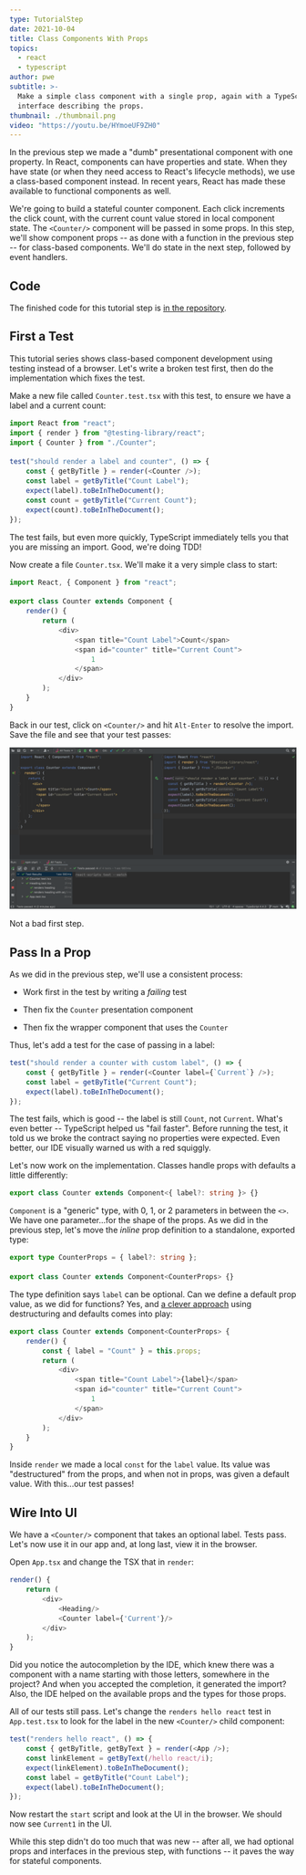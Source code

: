 ```yaml
---
type: TutorialStep
date: 2021-10-04
title: Class Components With Props
topics:
  - react
  - typescript
author: pwe
subtitle: >-
  Make a simple class component with a single prop, again with a TypeScript
  interface describing the props.
thumbnail: ./thumbnail.png
video: "https://youtu.be/HYmoeUF9ZH0"
---
```


In the previous step we made a "dumb" presentational component with one property.
In React, components can have properties and state.
When they have state (or when they need access to React's lifecycle methods), we use a class-based component instead.
In recent years, React has made these available to functional components as well.

We're going to build a stateful counter component.
Each click increments the click count, with the current count value stored in local component state.
The `<Counter/>` component will be passed in some props.
In this step, we'll show component props -- as done with a function in the previous step -- for class-based components.
We'll do state in the next step, followed by event handlers.

## Code

The finished code for this tutorial step is
[in the repository](https://github.com/jetbrains/guide/tree/main/site/javascript/demos/tutorials/react_typescript_tdd/class_props).

## First a Test

This tutorial series shows class-based component development using testing instead of a browser.
Let's write a broken test first, then do the implementation which fixes the test.

Make a new file called `Counter.test.tsx` with this test, to ensure we have a label and a current count:

```typescript
import React from "react";
import { render } from "@testing-library/react";
import { Counter } from "./Counter";

test("should render a label and counter", () => {
	const { getByTitle } = render(<Counter />);
	const label = getByTitle("Count Label");
	expect(label).toBeInTheDocument();
	const count = getByTitle("Current Count");
	expect(count).toBeInTheDocument();
});
```

The test fails, but even more quickly, TypeScript immediately tells you that you are missing an import.
Good, we're doing TDD!

Now create a file `Counter.tsx`. We'll make it a very simple class to start:

```typescript
import React, { Component } from "react";

export class Counter extends Component {
	render() {
		return (
			<div>
				<span title="Count Label">Count</span>
				<span id="counter" title="Current Count">
					1
				</span>
			</div>
		);
	}
}
```

Back in our test, click on `<Counter/>` and hit `Alt-Enter` to resolve the import.
Save the file and see that your test passes:

![First Tests](./screenshots/first_tests.png)

Not a bad first step.

## Pass In a Prop

As we did in the previous step, we'll use a consistent process:

- Work first in the test by writing a _failing_ test

- Then fix the `Counter` presentation component

- Then fix the wrapper component that uses the `Counter`

Thus, let's add a test for the case of passing in a label:

```typescript
test("should render a counter with custom label", () => {
	const { getByTitle } = render(<Counter label={`Current`} />);
	const label = getByTitle("Current Count");
	expect(label).toBeInTheDocument();
});
```

The test fails, which is good -- the label is still `Count`, not `Current`.
What's even better -- TypeScript helped us "fail faster".
Before running the test, it told us we broke the contract saying no properties were expected.
Even better, our IDE visually warned us with a red squiggly.

Let's now work on the implementation.
Classes handle props with defaults a little differently:

```typescript
export class Counter extends Component<{ label?: string }> {}
```

`Component` is a "generic" type, with 0, 1, or 2 parameters in between the `<>`.
We have one parameter...for the shape of the props.
As we did in the previous step, let's move the _inline_ prop definition to a standalone, exported type:

```typescript
export type CounterProps = { label?: string };

export class Counter extends Component<CounterProps> {}
```

The type definition says `label` can be optional.
Can we define a default prop value, as we did for functions?
Yes, and [a clever approach](https://react-typescript-cheatsheet.netlify.app/docs/basic/getting-started/default_props/) using destructuring and defaults comes into play:

```typescript
export class Counter extends Component<CounterProps> {
	render() {
		const { label = "Count" } = this.props;
		return (
			<div>
				<span title="Count Label">{label}</span>
				<span id="counter" title="Current Count">
					1
				</span>
			</div>
		);
	}
}
```

Inside `render` we made a local `const` for the `label` value.
Its value was "destructured" from the props, and when not in props, was given a default value.
With this...our test passes!

## Wire Into UI

We have a `<Counter/>` component that takes an optional label.
Tests pass.
Let's now use it in our app and, at long last, view it in the browser.

Open `App.tsx` and change the TSX that in `render`:

```typescript
render() {
    return (
        <div>
            <Heading/>
            <Counter label={'Current'}/>
        </div>
    );
}
```

Did you notice the autocompletion by the IDE, which knew there was a component with a name starting with those letters, somewhere in the project?
And when you accepted the completion, it generated the import?
Also, the IDE helped on the available props and the types for those props.

All of our tests still pass.
Let's change the `renders hello react` test in `App.test.tsx` to look for the label in the new `<Counter/>` child component:

```typescript
test("renders hello react", () => {
	const { getByTitle, getByText } = render(<App />);
	const linkElement = getByText(/hello react/i);
	expect(linkElement).toBeInTheDocument();
	const label = getByTitle("Count Label");
	expect(label).toBeInTheDocument();
});
```

Now restart the `start` script and look at the UI in the browser.
We should now see `Current1` in the UI.

While this step didn't do too much that was new -- after all, we had optional props and interfaces in the previous step, with functions -- it paves the way for stateful components.
